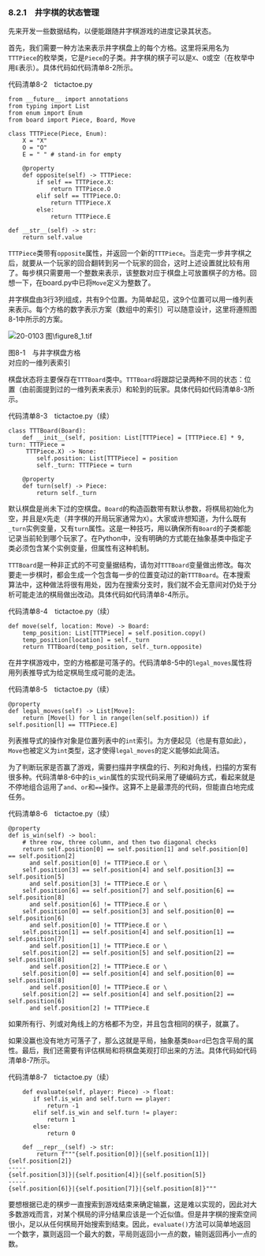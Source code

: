 ### 8.2.1　井字棋的状态管理

先来开发一些数据结构，以便能跟随井字棋游戏的进度记录其状态。

首先，我们需要一种方法来表示井字棋盘上的每个方格。这里将采用名为`TTTPiece`的枚举类，它是`Piece`的子类。井字棋的棋子可以是`X`、`O`或空（在枚举中用`E`表示）。具体代码如代码清单8-2所示。

代码清单8-2　tictactoe.py

```
from __future__ import annotations
from typing import List
from enum import Enum
from board import Piece, Board, Move

class TTTPiece(Piece, Enum):
    X = "X"
    O = "O"
    E = " " # stand-in for empty

    @property
    def opposite(self) -> TTTPiece:
        if self == TTTPiece.X:
            return TTTPiece.O
        elif self == TTTPiece.O:
            return TTTPiece.X
        else:
            return TTTPiece.E

def __str__(self) -> str:
    return self.value
```

`TTTPiece`类带有`opposite`属性，并返回一个新的`TTTPiece`。当走完一步井字棋之后，就要从一个玩家的回合翻转到另一个玩家的回合，这时上述设置就比较有用了。每步棋只需要用一个整数来表示，该整数对应于棋盘上可放置棋子的方格。回想一下，在board.py中已将`Move`定义为整数了。

井字棋盘由3行3列组成，共有9个位置。为简单起见，这9个位置可以用一维列表来表示。每个方格的数字表示方案（数组中的索引）可以随意设计，这里将遵照图8-1中所示的方案。

![20-0103 图\figure8_1.tif](../0-Assets/Epubook/算法精粹：经典计算机科学问题的%20Python%20实现%20(David%20Kopec%20[Kopec,%20David])%20(Z-Library)/images/00046.jpeg)

图8-1　与井字棋盘方格  
对应的一维列表索引

棋盘状态将主要保存在`TTTBoard`类中。`TTTBoard`将跟踪记录两种不同的状态：位置（由前面提到过的一维列表来表示）和轮到的玩家。具体代码如代码清单8-3所示。

代码清单8-3　tictactoe.py（续）

```
class TTTBoard(Board):
    def __init__(self, position: List[TTTPiece] = [TTTPiece.E] * 9, turn: TTTPiece =
     TTTPiece.X) -> None:
        self.position: List[TTTPiece] = position
        self._turn: TTTPiece = turn

    @property
    def turn(self) -> Piece:
        return self._turn
```

默认棋盘是尚未下过的空棋盘。`Board`的构造函数带有默认参数，将棋局初始化为空，并且是`X`先走（井字棋的开局玩家通常为`X`）。大家或许想知道，为什么既有`_turn`实例变量，又有`turn`属性。这是一种技巧，用以确保所有`Board`的子类都能记录当前轮到哪个玩家了。在Python中，没有明确的方式能在抽象基类中指定子类必须包含某个实例变量，但属性有这种机制。

`TTTBoard`是一种非正式的不可变量据结构，请勿对`TTTBoard`变量做出修改。每次要走一步棋时，都会生成一个包含每一步的位置变动过的新`TTTBoard`。在本搜索算法中，这种做法将很有用处，因为在搜索分支时，我们就不会无意间对仍处于分析可能走法的棋局做出改动。具体代码如代码清单8-4所示。

代码清单8-4　tictactoe.py（续）

```
def move(self, location: Move) -> Board:
    temp_position: List[TTTPiece] = self.position.copy()
    temp_position[location] = self._turn
    return TTTBoard(temp_position, self._turn.opposite)
```

在井字棋游戏中，空的方格都是可落子的。代码清单8-5中的`legal_moves`属性将用列表推导式为给定棋局生成可能的走法。

代码清单8-5　tictactoe.py（续）

```
@property
def legal_moves(self) -> List[Move]:
    return [Move(l) for l in range(len(self.position)) if self.position[l] == TTTPiece.E]
```

列表推导式的操作对象是位置列表中的`int`索引。为方便起见（也是有意如此），`Move`也被定义为`int`类型，这才使得`legal_moves`的定义能够如此简洁。

为了判断玩家是否赢了游戏，需要扫描井字棋盘的行、列和对角线，扫描的方案有很多种。代码清单8-6中的`is_win`属性的实现代码采用了硬编码方式，看起来就是不停地组合运用了`and`、`or`和`==`操作。这算不上是最漂亮的代码，但能直白地完成任务。

代码清单8-6　tictactoe.py（续）

```
@property
def is_win(self) -> bool:
    # three row, three column, and then two diagonal checks
    return self.position[0] == self.position[1] and self.position[0] == self.position[2] 
      and self.position[0] != TTTPiece.E or \
    self.position[3] == self.position[4] and self.position[3] == self.position[5]
      and self.position[3] != TTTPiece.E or \
    self.position[6] == self.position[7] and self.position[6] == self.position[8]
      and self.position[6] != TTTPiece.E or \
    self.position[0] == self.position[3] and self.position[0] == self.position[6] 
      and self.position[0] != TTTPiece.E or \
    self.position[1] == self.position[4] and self.position[1] == self.position[7]
      and self.position[1] != TTTPiece.E or \
    self.position[2] == self.position[5] and self.position[2] == self.position[8] 
      and self.position[2] != TTTPiece.E or \
    self.position[0] == self.position[4] and self.position[0] == self.position[8] 
      and self.position[0] != TTTPiece.E or \
    self.position[2] == self.position[4] and self.position[2] == self.position[6] 
      and self.position[2] != TTTPiece.E
```

如果所有行、列或对角线上的方格都不为空，并且包含相同的棋子，就赢了。

如果没赢也没有地方可落子了，那么这就是平局，抽象基类`Board`已包含平局的属性。最后，我们还需要有评估棋局和将棋盘美观打印出来的方法。具体代码如代码清单8-7所示。

代码清单8-7　tictactoe.py（续）

```
    def evaluate(self, player: Piece) -> float:
       if self.is_win and self.turn == player:
           return -1
       elif self.is_win and self.turn != player:
           return 1
       else:
           return 0

    def __repr__(self) -> str:
        return f"""{self.position[0]}|{self.position[1]}|{self.position[2]}
-----
{self.position[3]}|{self.position[4]}|{self.position[5]}
-----
{self.position[6]}|{self.position[7]}|{self.position[8]}"""
```

要想根据已走的棋步一直搜索到游戏结束来确定输赢，这是难以实现的，因此对大多数游戏而言，对某个棋局的评分结果应该是一个近似值。但是井字棋的搜索空间很小，足以从任何棋局开始搜索到结束。因此，`evaluate()`方法可以简单地返回一个数字，赢则返回一个最大的数，平局则返回小一点的数，输则返回再小一点的数。